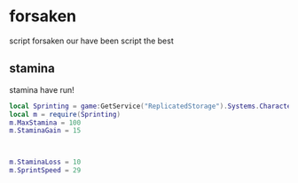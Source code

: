 # forsaken
script forsaken our have been script the best

## stamina
stamina have run!
```lua
local Sprinting = game:GetService("ReplicatedStorage").Systems.Character.Game.Sprinting
local m = require(Sprinting)
m.MaxStamina = 100
m.StaminaGain = 15



m.StaminaLoss = 10
m.SprintSpeed = 29
```
